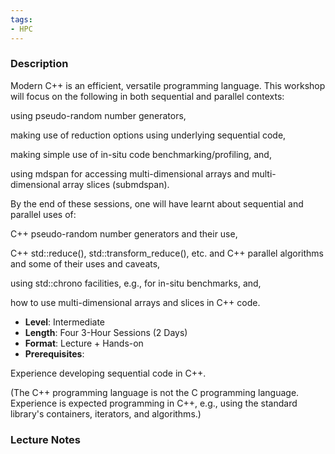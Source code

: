 ```yaml
---
tags:
- HPC
---
```

### Description
Modern C++ is an efficient, versatile programming language. This workshop will focus on the following in both sequential and parallel contexts:


using pseudo-random number generators,


making use of reduction options using underlying sequential code,


making simple use of in-situ code benchmarking/profiling, and,


using mdspan for accessing multi-dimensional arrays and multi-dimensional array slices (submdspan).


By the end of these sessions, one will have learnt about sequential and parallel uses of:


C++ pseudo-random number generators and their use,


C++ std::reduce(), std::transform_reduce(), etc. and C++ parallel algorithms and some of their uses and caveats,


using std::chrono facilities, e.g., for in-situ benchmarks, and,


how to use multi-dimensional arrays and slices in C++ code.


- **Level**: Intermediate
- **Length**: Four 3-Hour Sessions (2 Days)
- **Format**: Lecture + Hands-on
- **Prerequisites**: 


Experience developing sequential code in C++.

(The C++ programming language is not the C programming language. Experience is expected programming in C++, e.g., using the standard library's containers, iterators, and algorithms.)




### Lecture Notes

